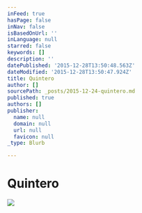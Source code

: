 ```yaml
---
inFeed: true
hasPage: false
inNav: false
isBasedOnUrl: ''
inLanguage: null
starred: false
keywords: []
description: ''
datePublished: '2015-12-28T13:50:48.563Z'
dateModified: '2015-12-28T13:50:47.924Z'
title: Quintero
author: []
sourcePath: _posts/2015-12-24-quintero.md
published: true
authors: []
publisher:
  name: null
  domain: null
  url: null
  favicon: null
_type: Blurb

---
```

# Quintero
![](https://s3-us-west-2.amazonaws.com/the-grid-img/p/7ed67f56103e1398b9a4537f3d6c32e462742e95.jpg)
